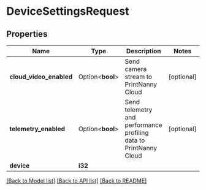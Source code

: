 # DeviceSettingsRequest

## Properties

Name | Type | Description | Notes
------------ | ------------- | ------------- | -------------
**cloud_video_enabled** | Option<**bool**> | Send camera stream to PrintNanny Cloud | [optional]
**telemetry_enabled** | Option<**bool**> | Send telemetry and performance profiling data to PrintNanny Cloud | [optional]
**device** | **i32** |  | 

[[Back to Model list]](../README.md#documentation-for-models) [[Back to API list]](../README.md#documentation-for-api-endpoints) [[Back to README]](../README.md)


